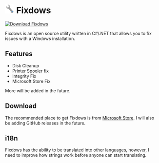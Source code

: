 ﻿<h1><img src="Assets/fixdows-final.png" alt="Fixdows" width="30" /> Fixdows</h1>

<a href="ms-windows-store://pdp/?ProductId=XPDC2RH70K22MN&mode=mini">
   <img src="https://get.microsoft.com/images/en-us%20dark.svg" height="48" alt="Download Fixdows" />
</a>


Fixdows is an open source utility written in C#/.NET that allows you to fix issues with a Windows installation. 

## Features

* Disk Cleanup
* Printer Spooler fix
* Integrity Fix
* Microsoft Store Fix

More will be added in the future.

## Download

The recommended place to get Fixdows is from [Microsoft Store](https://www.microsoft.com/store/apps/9NQZKZJZ4Z0V). I will also be adding GitHub releases in the future.

## i18n

Fixdows has the ability to be translated into other languages, however, I need to improve how strings work before anyone can start translating.